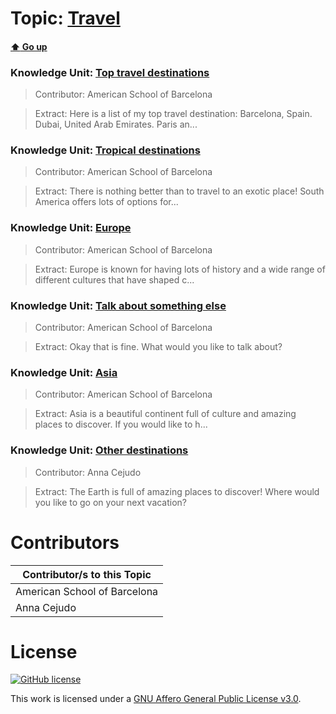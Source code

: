 # Topic: [Travel](../topics/travel.md) 
#### [:arrow_up: Go up](../README.md)

### Knowledge Unit: [Top travel destinations ](../knowledge_units/travel/top-travel-destinations.md)

> Contributor: American School of Barcelona

> Extract: Here is a list of my top travel destination:
Barcelona, Spain. Dubai, United Arab Emirates. Paris an...


### Knowledge Unit: [Tropical destinations ](../knowledge_units/travel/tropical-destinations.md)

> Contributor: American School of Barcelona

> Extract: There is nothing better than to travel to an exotic place! South America offers lots of options for...


### Knowledge Unit: [Europe ](../knowledge_units/travel/europe.md)

> Contributor: American School of Barcelona

> Extract: Europe is known for having lots of history and a wide range of different cultures that have shaped c...


### Knowledge Unit: [Talk about something else ](../knowledge_units/travel/talk-about-something-else.md)

> Contributor: American School of Barcelona

> Extract: Okay that is fine. What would you like to talk about?


### Knowledge Unit: [Asia ](../knowledge_units/travel/asia.md)

> Contributor: American School of Barcelona

> Extract: Asia is a beautiful continent full of culture and amazing places to discover. If you would like to h...


### Knowledge Unit: [Other destinations ](../knowledge_units/travel/other-destinations.md)

> Contributor: Anna Cejudo

> Extract: The Earth is full of amazing places to discover! Where would you like to go on your next vacation?


# Contributors

| Contributor/s to this Topic |
| - |  
| American School of Barcelona |  
| Anna Cejudo |    


# License
[![GitHub license](https://img.shields.io/github/license/inbrainz/cerebro)](https://github.com/inbrainz/cerebro/blob/master/LICENSE)

This work is licensed under a [GNU Affero General Public License v3.0](https://www.gnu.org/licenses/agpl-3.0.txt).